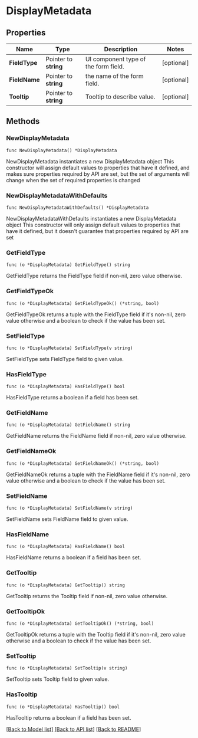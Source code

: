 # DisplayMetadata

## Properties

Name | Type | Description | Notes
------------ | ------------- | ------------- | -------------
**FieldType** | Pointer to **string** | UI component type of the form field. | [optional] 
**FieldName** | Pointer to **string** | the name of the form field. | [optional] 
**Tooltip** | Pointer to **string** | Tooltip to describe value. | [optional] 

## Methods

### NewDisplayMetadata

`func NewDisplayMetadata() *DisplayMetadata`

NewDisplayMetadata instantiates a new DisplayMetadata object
This constructor will assign default values to properties that have it defined,
and makes sure properties required by API are set, but the set of arguments
will change when the set of required properties is changed

### NewDisplayMetadataWithDefaults

`func NewDisplayMetadataWithDefaults() *DisplayMetadata`

NewDisplayMetadataWithDefaults instantiates a new DisplayMetadata object
This constructor will only assign default values to properties that have it defined,
but it doesn't guarantee that properties required by API are set

### GetFieldType

`func (o *DisplayMetadata) GetFieldType() string`

GetFieldType returns the FieldType field if non-nil, zero value otherwise.

### GetFieldTypeOk

`func (o *DisplayMetadata) GetFieldTypeOk() (*string, bool)`

GetFieldTypeOk returns a tuple with the FieldType field if it's non-nil, zero value otherwise
and a boolean to check if the value has been set.

### SetFieldType

`func (o *DisplayMetadata) SetFieldType(v string)`

SetFieldType sets FieldType field to given value.

### HasFieldType

`func (o *DisplayMetadata) HasFieldType() bool`

HasFieldType returns a boolean if a field has been set.

### GetFieldName

`func (o *DisplayMetadata) GetFieldName() string`

GetFieldName returns the FieldName field if non-nil, zero value otherwise.

### GetFieldNameOk

`func (o *DisplayMetadata) GetFieldNameOk() (*string, bool)`

GetFieldNameOk returns a tuple with the FieldName field if it's non-nil, zero value otherwise
and a boolean to check if the value has been set.

### SetFieldName

`func (o *DisplayMetadata) SetFieldName(v string)`

SetFieldName sets FieldName field to given value.

### HasFieldName

`func (o *DisplayMetadata) HasFieldName() bool`

HasFieldName returns a boolean if a field has been set.

### GetTooltip

`func (o *DisplayMetadata) GetTooltip() string`

GetTooltip returns the Tooltip field if non-nil, zero value otherwise.

### GetTooltipOk

`func (o *DisplayMetadata) GetTooltipOk() (*string, bool)`

GetTooltipOk returns a tuple with the Tooltip field if it's non-nil, zero value otherwise
and a boolean to check if the value has been set.

### SetTooltip

`func (o *DisplayMetadata) SetTooltip(v string)`

SetTooltip sets Tooltip field to given value.

### HasTooltip

`func (o *DisplayMetadata) HasTooltip() bool`

HasTooltip returns a boolean if a field has been set.


[[Back to Model list]](../README.md#documentation-for-models) [[Back to API list]](../README.md#documentation-for-api-endpoints) [[Back to README]](../README.md)


